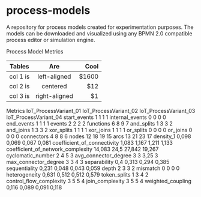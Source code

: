 # process-models
A repository for process models created for experimentation purposes.
The models can be downloaded and visualized using any BPMN 2.0 compatible process editor or simulation engine.

Process Model Metrics

| Tables   |      Are      |  Cool |
|----------|:-------------:|------:|
| col 1 is |  left-aligned | $1600 |
| col 2 is |    centered   |   $12 |
| col 3 is | right-aligned |    $1 |

Metrics	IoT_ProcessVariant_01	IoT_ProcessVariant_02	IoT_ProcessVariant_03	IoT_ProcessVariant_04
start_events	1	1	1	1
internal_events	0	0	0	0
end_events	1	1	1	1
events	2	2	2	2
functions	6	8	9	7
and_splits	1	3	3	2
and_joins	1	3	3	2
xor_splits	1	1	1	1
xor_joins	1	1	1	1
or_splits	0	0	0	0
or_joins	0	0	0	0
connectors	4	8	8	6
nodes	12	18	19	15
arcs	13	21	23	17
density_1	0,098	0,069	0,067	0,081
coefficient_of_connectivity	1,083	1,167	1,211	1,133
coefficient_of_network_complexity	14,083	24,5	27,842	19,267
cyclomatic_number	2	4	5	3
avg_connector_degree	3	3	3,25	3
max_connector_degree	3	3	4	3
separability	0,4	0,313	0,294	0,385
sequentiality	0,231	0,048	0,043	0,059
depth	2	3	3	2
mismatch	0	0	0	0
heterogeneity	0,631	0,512	0,512	0,579
token_splits	1	3	4	2
control_flow_complexity	3	5	5	4
join_complexity	3	5	5	4
weighted_coupling	0,116	0,089	0,091	0,118

